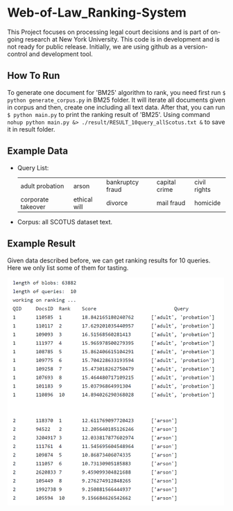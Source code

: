 # Web-of-Law_Ranking-System
This Project focuses on processing legal court decisions and is part of on-going research at New York University. This code is in development and is not ready for public release. Initially, we are using github as a version-control and development tool.

## How To Run
To generate one document for 'BM25' algorithm to rank, you need first run `$ python generate_corpus.py` in BM25 folder. It will iterate all documents given in corpus and then, create one including all text data. After that, you can run `$ python main.py` to print the ranking result of 'BM25'. Using command `nohup python main.py &> ./result/RESULT_10query_allScotus.txt &` to save it in result folder.

## Example Data
- Query List:   
  <table>
    <tr>
      <td>adult probation</td>
      <td>arson</td>
      <td>bankruptcy fraud</td>
      <td>capital crime</td>
      <td>civil rights</td>
    </tr>
    <tr>
      <td>corporate takeover</td>
      <td>ethical will</td>
      <td>divorce</td>
      <td>mail fraud</td>
      <td>homicide</td>
    </tr>
  </table>

- Corpus: all SCOTUS dataset text.

## Example Result
Given data described before, we can get ranking results for 10 queries. Here we only list some of them for tasting.  

<img src="https://github.com/meettyj/Web-of-Law_Ranking-System/raw/master/BM25/result/example_result.png" width="500" hegiht="313" align=center />
<!-- ![image](https://github.com/meettyj/Web-of-Law_Ranking-System/raw/master/BM25/result/example_result.png) -->

